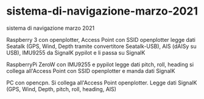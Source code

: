 # sistema-di-navigazione-marzo-2021
sistema di navigazione marzo 2021

Raspberry 3 con openplotter, Access Point con SSID openplotter
legge dati Seatalk (GPS, Wind, Depth tramite convertitore Seatalk-USB), AIS (dAISy su USB), IMU9255
da SignalK pypilot e li passa su SignalK

RaspberryPi ZeroW con IMU9255 e pypilot
legge dati pitch, roll, heading
si collega all'Access Point con SSID openplotter e manda dati SignalK

PC con opencpn. Si collega all'Access Point openplotter.
Legge dati SignalK (GPS, Wind, Depth, pitch, roll, heading, AIS)
